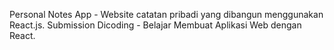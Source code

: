Personal Notes App - Website catatan pribadi yang dibangun menggunakan React.js. Submission Dicoding - Belajar Membuat Aplikasi Web dengan React.